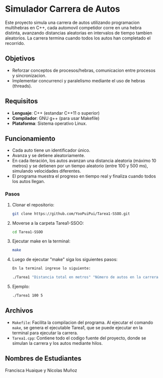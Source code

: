 # Simulador Carrera de Autos

Este proyecto simula una carrera de autos utilizando programacion multihebras en C++,
cada automovil competidor corre en una hebra distinta, avanzando distancias aleatorias en intervalos de tiempo
tambien aleatorios. La carrera termina cuando todos los autos han completado el recorrido.

## Objetivos
- Reforzar conceptos de procesos/hebras, comunicacion entre procesos y sincronizacion.
- Implementar concurrenci y paralelismo mediante el uso de hebras (threads).

## Requisitos
- **Lenguaje**: C++ (estandar C++11 o superior)
- **Compilador**: GNU g++ (para usar Makefile)
- **Plataforma**: Sistema operativo Linux.

## Funcionamiento
- Cada auto tiene un identificador único.
- Avanza y se detiene aleatoriamente.
- En cada iteración, los autos avanzan una distancia aleatoria (máximo 10 metros) y se detienen por 
  un tiempo aleatorio (entre 100 y 500 ms), simulando velocidades diferentes.
- El programa muestra el progreso en tiempo real y finaliza cuando todos los autos llegan.

### Pasos 

1. Clonar el repositorio:

    ```bash
    git clone https://github.com/YooPuiPui/Tarea1-SSOO.git
    ```

2. Moverse a la carpeta Tarea1-SSOO:
    ```bash
    cd Tarea1-SSOO
    ```
   
3. Ejecutar make en la terminal:
    ```bash
    make
   ```
4. Luego de ejecutar "make" siga los siguientes pasos:

    ```bash
    En la terminal ingrese lo siguiente:

    ./Tarea1 "Distancia total en metros" "Número de autos en la carrera"
    ```
5. Ejemplo:
    ```bash
    ./Tarea1 100 5
    ```


## Archivos
- `Makefile`: Facilita la compilacion del programa. Al ejecutar el comando `make`, se genera el ejecutable Tarea1, que se puede ejecutar en 
la terminal para ejecutar la carrera.
- `Tarea1.cpp`: Contiene todo el codigo fuente del proyecto, donde se simulan la carrera y los autos mediante hilos.

## Nombres de Estudiantes

Francisca Huaique y Nicolas Muñoz

